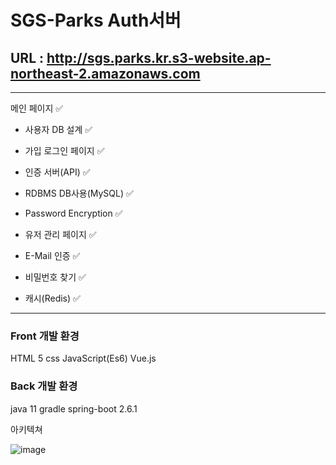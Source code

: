 # SGS-Parks Auth서버

## URL : http://sgs.parks.kr.s3-website.ap-northeast-2.amazonaws.com

<hr>

메인 페이지 ✅

- 사용자 DB 설계 ✅

- 가입 로그인 페이지 ✅

- 인증 서버(API) ✅

- RDBMS DB사용(MySQL) ✅

- Password Encryption ✅

- 유저 관리 페이지 ✅

- E-Mail 인증 ✅

- 비밀번호 찾기 ✅

- 캐시(Redis) ✅

<hr>

### Front 개발 환경

HTML 5
css
JavaScript(Es6)
Vue.js


### Back 개발 환경

java 11
gradle
spring-boot 2.6.1


아키텍쳐

![image](https://user-images.githubusercontent.com/66015002/146740098-b10fea6e-fa54-4d7f-af60-858c51e652a4.png)
